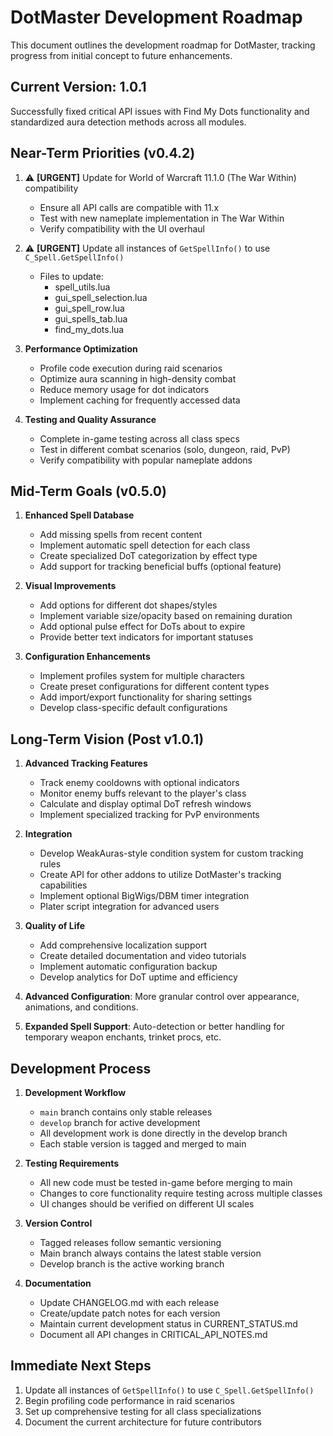 # DotMaster Development Roadmap

This document outlines the development roadmap for DotMaster, tracking progress from initial concept to future enhancements.

## Current Version: 1.0.1

Successfully fixed critical API issues with Find My Dots functionality and standardized aura detection methods across all modules.

## Near-Term Priorities (v0.4.2)

1. ⚠️ **[URGENT]** Update for World of Warcraft 11.1.0 (The War Within) compatibility
   - Ensure all API calls are compatible with 11.x
   - Test with new nameplate implementation in The War Within
   - Verify compatibility with the UI overhaul

2. ⚠️ **[URGENT]** Update all instances of `GetSpellInfo()` to use `C_Spell.GetSpellInfo()`
   - Files to update:
     - spell_utils.lua
     - gui_spell_selection.lua
     - gui_spell_row.lua
     - gui_spells_tab.lua
     - find_my_dots.lua

3. **Performance Optimization**
   - Profile code execution during raid scenarios
   - Optimize aura scanning in high-density combat
   - Reduce memory usage for dot indicators
   - Implement caching for frequently accessed data

4. **Testing and Quality Assurance**
   - Complete in-game testing across all class specs
   - Test in different combat scenarios (solo, dungeon, raid, PvP)
   - Verify compatibility with popular nameplate addons

## Mid-Term Goals (v0.5.0)

1. **Enhanced Spell Database**
   - Add missing spells from recent content
   - Implement automatic spell detection for each class
   - Create specialized DoT categorization by effect type
   - Add support for tracking beneficial buffs (optional feature)

2. **Visual Improvements**
   - Add options for different dot shapes/styles
   - Implement variable size/opacity based on remaining duration
   - Add optional pulse effect for DoTs about to expire
   - Provide better text indicators for important statuses

3. **Configuration Enhancements**
   - Implement profiles system for multiple characters
   - Create preset configurations for different content types
   - Add import/export functionality for sharing settings
   - Develop class-specific default configurations

## Long-Term Vision (Post v1.0.1)

1. **Advanced Tracking Features**
   - Track enemy cooldowns with optional indicators
   - Monitor enemy buffs relevant to the player's class
   - Calculate and display optimal DoT refresh windows
   - Implement specialized tracking for PvP environments

2. **Integration**
   - Develop WeakAuras-style condition system for custom tracking rules
   - Create API for other addons to utilize DotMaster's tracking capabilities
   - Implement optional BigWigs/DBM timer integration
   - Plater script integration for advanced users

3. **Quality of Life**
   - Add comprehensive localization support
   - Create detailed documentation and video tutorials
   - Implement automatic configuration backup
   - Develop analytics for DoT uptime and efficiency

4. **Advanced Configuration**: More granular control over appearance, animations, and conditions.
5. **Expanded Spell Support**: Auto-detection or better handling for temporary weapon enchants, trinket procs, etc.

## Development Process

1. **Development Workflow**
   - `main` branch contains only stable releases
   - `develop` branch for active development
   - All development work is done directly in the develop branch
   - Each stable version is tagged and merged to main

2. **Testing Requirements**
   - All new code must be tested in-game before merging to main
   - Changes to core functionality require testing across multiple classes
   - UI changes should be verified on different UI scales

3. **Version Control**
   - Tagged releases follow semantic versioning
   - Main branch always contains the latest stable version
   - Develop branch is the active working branch

4. **Documentation**
   - Update CHANGELOG.md with each release
   - Create/update patch notes for each version
   - Maintain current development status in CURRENT_STATUS.md
   - Document all API changes in CRITICAL_API_NOTES.md

## Immediate Next Steps

1. Update all instances of `GetSpellInfo()` to use `C_Spell.GetSpellInfo()`
2. Begin profiling code performance in raid scenarios
3. Set up comprehensive testing for all class specializations
4. Document the current architecture for future contributors 